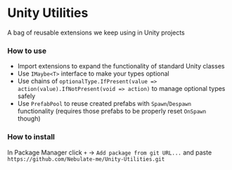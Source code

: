 # Unity Utilities

A bag of reusable extensions we keep using in Unity projects

### How to use

- Import extensions to expand the functionality of standard Unity classes
- Use `IMaybe<T>` interface to make your types optional
- Use chains of `optionalType.IfPresent(value => action(value).IfNotPresent(void => action)` to manage optional types safely
- Use `PrefabPool` to reuse created prefabs with `Spawn`/`Despawn` functionality (requires those prefabs to be properly reset `OnSpawn` though)

### How to install

In Package Manager click `+` -> `Add package from git URL...` and paste `https://github.com/Nebulate-me/Unity-Utilities.git`